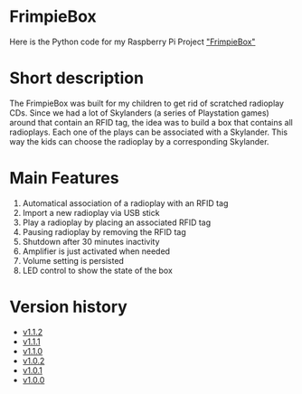 # FrimpieBox
Here is the Python code for my Raspberry Pi Project ["FrimpieBox"](https://frimpiebox.blogspot.com/)

# Short description
The FrimpieBox was built for my children to get rid of scratched radioplay CDs.
Since we had a lot of Skylanders (a series of Playstation games) around that contain an RFID tag, 
the idea was to build a box that contains all radioplays. Each one of the plays can be associated with a Skylander.
This way the kids can choose the radioplay by a corresponding Skylander.

# Main Features
1. Automatical association of a radioplay with an RFID tag
1. Import a new radioplay via USB stick 
1. Play a radioplay by placing an associated RFID tag
1. Pausing radioplay by removing the RFID tag
1. Shutdown after 30 minutes inactivity
1. Amplifier is just activated when needed
1. Volume setting is persisted
1. LED control to show the state of the box

# Version history
- [v1.1.2](https://github.com/frimp73/FrimpieBox/releases/tag/v1.1.2)
- [v1.1.1](https://github.com/frimp73/FrimpieBox/releases/tag/v1.1.1)
- [v1.1.0](https://github.com/frimp73/FrimpieBox/releases/tag/v1.1.0)
- [v1.0.2](https://github.com/frimp73/FrimpieBox/releases/tag/v1.0.2)
- [v1.0.1](https://github.com/frimp73/FrimpieBox/releases/tag/v1.0.1)
- [v1.0.0](https://github.com/frimp73/FrimpieBox/releases/tag/v1.0.0)



